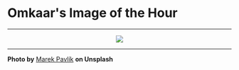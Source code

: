 # Omkaar's Image of the Hour

---

<div align="center">

<a href="https://unsplash.com/photos/SFW-7rZt1rE">
  <img src="https://images.unsplash.com/photo-1754851361624-fb8351390ebb?crop=entropy&cs=tinysrgb&fit=max&fm=jpg&ixid=M3w3NjA2Nzh8MHwxfHJhbmRvbXx8fHx8fHx8fDE3NTUxMzMyMDB8&ixlib=rb-4.1.0&q=80&w=1080" style="max-width:100%; height:auto;">
</a>



</div>

---

**Photo by** [Marek Pavlík](https://unsplash.com/@marpicek) **on Unsplash**
